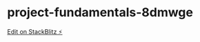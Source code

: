 # project-fundamentals-8dmwge

[Edit on StackBlitz ⚡️](https://stackblitz.com/edit/project-fundamentals-8dmwge)